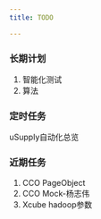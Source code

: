 ```yaml
---
title: TODO

---
```

### 长期计划
1. 智能化测试
2. 算法
### 定时任务
uSupply自动化总览
### 近期任务
1. CCO PageObject
2. CCO Mock-杨志伟
3. Xcube hadoop参数
